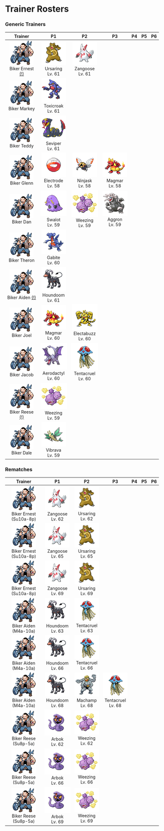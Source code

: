 # Trainer Rosters

### Generic Trainers

| Trainer | P1 | P2 | P3 | P4 | P5 | P6 |
|:-------:|:--:|:--:|:--:|:--:|:--:|:--:|
| ![Biker Ernest (!)](../../assets/trainers/biker.png "Biker Ernest (!)")<br>Biker Ernest [(!)](#rematches) | ![Ursaring](../../assets/sprites/ursaring/front.gif "Ursaring")<br>Ursaring<br>Lv. 61 | ![Zangoose](../../assets/sprites/zangoose/front.gif "Zangoose")<br>Zangoose<br>Lv. 61 |
| ![Biker Markey](../../assets/trainers/biker.png "Biker Markey")<br>Biker Markey | ![Toxicroak](../../assets/sprites/toxicroak/front.gif "Toxicroak")<br>Toxicroak<br>Lv. 61 |
| ![Biker Teddy](../../assets/trainers/biker.png "Biker Teddy")<br>Biker Teddy | ![Seviper](../../assets/sprites/seviper/front.gif "Seviper")<br>Seviper<br>Lv. 61 |
| ![Biker Glenn](../../assets/trainers/biker.png "Biker Glenn")<br>Biker Glenn | ![Electrode](../../assets/sprites/electrode/front.gif "Electrode")<br>Electrode<br>Lv. 58 | ![Ninjask](../../assets/sprites/ninjask/front.gif "Ninjask")<br>Ninjask<br>Lv. 58 | ![Magmar](../../assets/sprites/magmar/front.gif "Magmar")<br>Magmar<br>Lv. 58 |
| ![Biker Dan](../../assets/trainers/biker.png "Biker Dan")<br>Biker Dan | ![Swalot](../../assets/sprites/swalot/front.gif "Swalot")<br>Swalot<br>Lv. 59 | ![Weezing](../../assets/sprites/weezing/front.gif "Weezing")<br>Weezing<br>Lv. 59 | ![Aggron](../../assets/sprites/aggron/front.gif "Aggron")<br>Aggron<br>Lv. 59 |
| ![Biker Theron](../../assets/trainers/biker.png "Biker Theron")<br>Biker Theron | ![Gabite](../../assets/sprites/gabite/front.gif "Gabite")<br>Gabite<br>Lv. 60 |
| ![Biker Aiden (!)](../../assets/trainers/biker.png "Biker Aiden (!)")<br>Biker Aiden [(!)](#rematches) | ![Houndoom](../../assets/sprites/houndoom/front.gif "Houndoom")<br>Houndoom<br>Lv. 61 |
| ![Biker Joel](../../assets/trainers/biker.png "Biker Joel")<br>Biker Joel | ![Magmar](../../assets/sprites/magmar/front.gif "Magmar")<br>Magmar<br>Lv. 60 | ![Electabuzz](../../assets/sprites/electabuzz/front.gif "Electabuzz")<br>Electabuzz<br>Lv. 60 |
| ![Biker Jacob](../../assets/trainers/biker.png "Biker Jacob")<br>Biker Jacob | ![Aerodactyl](../../assets/sprites/aerodactyl/front.gif "Aerodactyl")<br>Aerodactyl<br>Lv. 60 | ![Tentacruel](../../assets/sprites/tentacruel/front.gif "Tentacruel")<br>Tentacruel<br>Lv. 60 |
| ![Biker Reese (!)](../../assets/trainers/biker.png "Biker Reese (!)")<br>Biker Reese [(!)](#rematches) | ![Weezing](../../assets/sprites/weezing/front.gif "Weezing")<br>Weezing<br>Lv. 59 |
| ![Biker Dale](../../assets/trainers/biker.png "Biker Dale")<br>Biker Dale | ![Vibrava](../../assets/sprites/vibrava/front.gif "Vibrava")<br>Vibrava<br>Lv. 59 |


### Rematches

| Trainer | P1 | P2 | P3 | P4 | P5 | P6 |
|:-------:|:--:|:--:|:--:|:--:|:--:|:--:|
| ![Biker Ernest (Su10a-8p)](../../assets/trainers/biker.png "Biker Ernest (Su10a-8p)")<br>Biker Ernest (Su10a-8p) | ![Zangoose](../../assets/sprites/zangoose/front.gif "Zangoose")<br>Zangoose<br>Lv. 62 | ![Ursaring](../../assets/sprites/ursaring/front.gif "Ursaring")<br>Ursaring<br>Lv. 62 |
| ![Biker Ernest (Su10a-8p)](../../assets/trainers/biker.png "Biker Ernest (Su10a-8p)")<br>Biker Ernest (Su10a-8p) | ![Zangoose](../../assets/sprites/zangoose/front.gif "Zangoose")<br>Zangoose<br>Lv. 65 | ![Ursaring](../../assets/sprites/ursaring/front.gif "Ursaring")<br>Ursaring<br>Lv. 65 |
| ![Biker Ernest (Su10a-8p)](../../assets/trainers/biker.png "Biker Ernest (Su10a-8p)")<br>Biker Ernest (Su10a-8p) | ![Zangoose](../../assets/sprites/zangoose/front.gif "Zangoose")<br>Zangoose<br>Lv. 69 | ![Ursaring](../../assets/sprites/ursaring/front.gif "Ursaring")<br>Ursaring<br>Lv. 69 |
| ![Biker Aiden (M4a-10a)](../../assets/trainers/biker.png "Biker Aiden (M4a-10a)")<br>Biker Aiden (M4a-10a) | ![Houndoom](../../assets/sprites/houndoom/front.gif "Houndoom")<br>Houndoom<br>Lv. 63 | ![Tentacruel](../../assets/sprites/tentacruel/front.gif "Tentacruel")<br>Tentacruel<br>Lv. 63 |
| ![Biker Aiden (M4a-10a)](../../assets/trainers/biker.png "Biker Aiden (M4a-10a)")<br>Biker Aiden (M4a-10a) | ![Houndoom](../../assets/sprites/houndoom/front.gif "Houndoom")<br>Houndoom<br>Lv. 66 | ![Tentacruel](../../assets/sprites/tentacruel/front.gif "Tentacruel")<br>Tentacruel<br>Lv. 66 |
| ![Biker Aiden (M4a-10a)](../../assets/trainers/biker.png "Biker Aiden (M4a-10a)")<br>Biker Aiden (M4a-10a) | ![Houndoom](../../assets/sprites/houndoom/front.gif "Houndoom")<br>Houndoom<br>Lv. 68 | ![Machamp](../../assets/sprites/machamp/front.gif "Machamp")<br>Machamp<br>Lv. 68 | ![Tentacruel](../../assets/sprites/tentacruel/front.gif "Tentacruel")<br>Tentacruel<br>Lv. 68 |
| ![Biker Reese (Su8p-5a)](../../assets/trainers/biker.png "Biker Reese (Su8p-5a)")<br>Biker Reese (Su8p-5a) | ![Arbok](../../assets/sprites/arbok/front.gif "Arbok")<br>Arbok<br>Lv. 62 | ![Weezing](../../assets/sprites/weezing/front.gif "Weezing")<br>Weezing<br>Lv. 62 |
| ![Biker Reese (Su8p-5a)](../../assets/trainers/biker.png "Biker Reese (Su8p-5a)")<br>Biker Reese (Su8p-5a) | ![Arbok](../../assets/sprites/arbok/front.gif "Arbok")<br>Arbok<br>Lv. 66 | ![Weezing](../../assets/sprites/weezing/front.gif "Weezing")<br>Weezing<br>Lv. 66 |
| ![Biker Reese (Su8p-5a)](../../assets/trainers/biker.png "Biker Reese (Su8p-5a)")<br>Biker Reese (Su8p-5a) | ![Arbok](../../assets/sprites/arbok/front.gif "Arbok")<br>Arbok<br>Lv. 69 | ![Weezing](../../assets/sprites/weezing/front.gif "Weezing")<br>Weezing<br>Lv. 69 |

